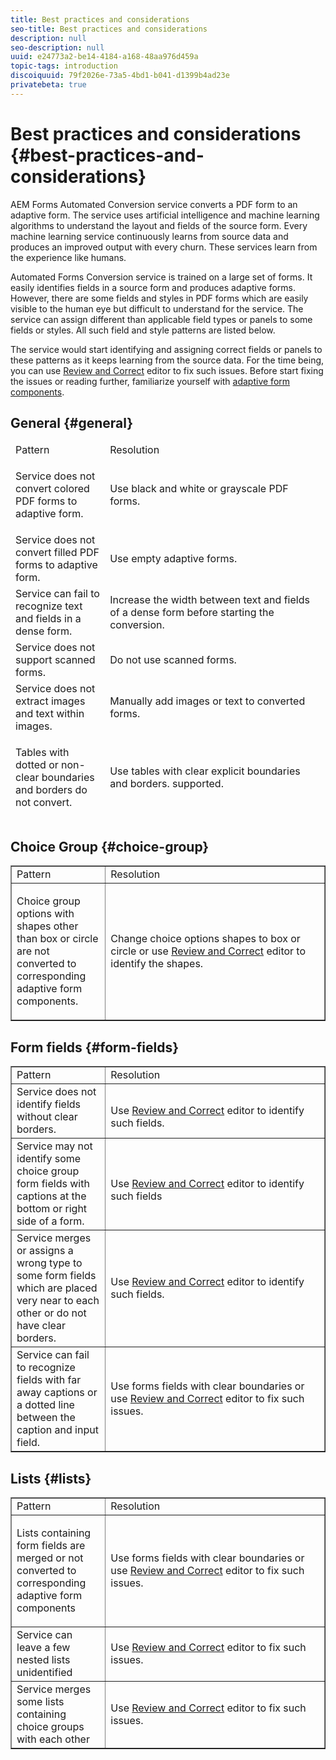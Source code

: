 ```yaml
---
title: Best practices and considerations 
seo-title: Best practices and considerations 
description: null
seo-description: null
uuid: e24773a2-be14-4184-a168-48aa976d459a
topic-tags: introduction
discoiquuid: 79f2026e-73a5-4bd1-b041-d1399b4ad23e
privatebeta: true
---
```


# Best practices and considerations {#best-practices-and-considerations}

AEM Forms Automated Conversion service converts a PDF form to an adaptive form. The service uses artificial intelligence and machine learning algorithms to understand the layout and fields of the source form. Every machine learning service continuously learns from source data and produces an improved output with every churn. These services learn from the experience like humans.

Automated Forms Conversion service is trained on a large set of forms. It easily identifies fields in a source form and produces adaptive forms. However, there are some fields and styles in PDF forms which are easily visible to the human eye but difficult to understand for the service. The service can assign different than applicable field types or panels to some fields or styles. All such field and style patterns are listed below.

The service would start identifying and assigning correct fields or panels to these patterns as it keeps learning from the source data. For the time being, you can use [Review and Correct](review-correct-ui-edited.md) editor to fix such issues. Before start fixing the issues or reading further, familiarize yourself with [adaptive form components](https://helpx.adobe.com/experience-manager/6-5/forms/using/introduction-forms-authoring.html).

## General {#general}

<!--
Comment Type: draft

<ul>
<li>Service does not convert filled PDF forms to adaptive form. Use empty adaptive forms.Service does not convert colored PDF forms to adaptive form. Use black and white or grayscale adaptive forms. <br /> </li>
<li>Service does not convert filled PDF forms to adaptive form. Use empty adaptive forms.</li>
<li>Service does not support scanned forms. Do not use scanned forms. </li>
<li>Service can fail to recognize text and fields in a dense form. Increase the width between text and fields of a dense form before starting the conversion.</li>
<li>Service does not extract images. Manually add images to converted forms.</li>
<li>Service does not extract text present within an image. Manually add text to the adaptive form.</li>
</ul>
-->

<table cellspacing="0" style="border-collapse: separate; border-spacing: 0.0px;" width="100%"> 
 <tbody>
  <tr>
   <td width="30%">Pattern</td> 
   <td width="70%">Resolution</td> 
  </tr>
  <tr>
   <td><p>Service does not convert colored PDF forms to adaptive form.</p> <p> </p> </td> 
   <td style="text-align: left;"><p>Use black and white or grayscale PDF forms. </p> </td> 
  </tr>
  <tr>
   <td>Service does not convert filled PDF forms to adaptive form.</td> 
   <td style="text-align: left;">Use empty adaptive forms.</td> 
  </tr>
  <tr>
   <td>Service can fail to recognize text and fields in a dense form.</td> 
   <td style="text-align: left;">Increase the width between text and fields of a dense form before starting the conversion.</td> 
  </tr>
  <tr>
   <td>Service does not support scanned forms.</td> 
   <td>Do not use scanned forms.<br /> </td> 
  </tr>
  <tr>
   <td>Service does not extract images and text within images. </td> 
   <td>Manually add images or text to converted forms.</td> 
  </tr>
  <tr>
   <td><p>Tables with dotted or non-clear boundaries and borders do not convert.</p> <p> </p> </td> 
   <td>Use tables with clear explicit boundaries and borders. supported.</td> 
  </tr>
 </tbody>
</table>

## Choice Group  {#choice-group}

<table border="1" cellpadding="1" cellspacing="0" width="100%"> 
 <tbody>
  <tr>
   <td width="30%">Pattern</td> 
   <td width="70%">Resolution</td> 
  </tr>
  <tr>
   <td><p>Choice group options with shapes other than box or circle are not converted to corresponding adaptive form components. </p> <p> </p> </td> 
   <td>Change choice options shapes to box or circle or use <a href="review-correct-ui-edited.md">Review and Correct</a> editor to identify the shapes.</td> 
  </tr>
 </tbody>
</table>

## Form fields {#form-fields}

<table border="1" cellpadding="1" cellspacing="0" width="100%"> 
 <tbody>
  <tr>
   <td width="30%">Pattern</td> 
   <td width="70%">Resolution</td> 
  </tr>
  <tr>
   <td width="25%">Service does not identify fields without clear borders.</td> 
   <td width="50%"><br /> Use <a href="review-correct-ui-edited.md">Review and Correct</a> editor to identify such fields.</td> 
  </tr>
  <tr>
   <td>Service may not identify some choice group form fields with captions at the bottom or right side of a form.</td> 
   <td><br /> Use <a href="review-correct-ui-edited.md">Review and Correct</a> editor to identify such fields</td> 
  </tr>
  <tr>
   <td>Service merges or assigns a wrong type to some form fields which are placed very near to each other or do not have clear borders.</td> 
   <td>Use <a href="review-correct-ui-edited.md">Review and Correct</a> editor to identify such fields.</td> 
  </tr>
  <tr>
   <td>Service can fail to recognize fields with far away captions or a dotted line between the caption and input field.</td> 
   <td>Use forms fields with clear boundaries or use <a href="review-correct-ui-edited.md">Review and Correct</a> editor to fix such issues.</td> 
  </tr>
 </tbody>
</table>

## Lists {#lists}

<table border="1" cellpadding="1" cellspacing="0" width="100%"> 
 <tbody>
  <tr>
   <td width="30%">Pattern</td> 
   <td width="70%">Resolution</td> 
  </tr>
  <tr>
   <td><p>Lists containing form fields are merged or not converted to corresponding adaptive form components</p> <p> </p> </td> 
   <td>Use forms fields with clear boundaries or use <a href="review-correct-ui-edited.md">Review and Correct</a> editor to fix such issues.</td> 
  </tr>
  <tr>
   <td>Service can leave a few nested lists unidentified</td> 
   <td>Use <a href="review-correct-ui-edited.md">Review and Correct</a> editor to fix such issues.</td> 
  </tr>
  <tr>
   <td>Service merges some lists containing choice groups with each other</td> 
   <td>Use <a href="review-correct-ui-edited.md">Review and Correct</a> editor to fix such issues.</td> 
  </tr>
 </tbody>
</table>

<!--
Comment Type: draft

<h3>Choice groups</h3>
-->

<!--
Comment Type: draft

<ul>
<li>Lists with form fields, nested lists, and nested choice groups are not supported.</li>
<li>Form fields with captions at bottom or right are not supported.</li>
<li>Form fields without borders are not supported.</li>
<li>Hidden form fields are not supported.</li>
<li>Button in PDF forms are not converted to adaptive form buttons.<br /> </li>
<li>Tables with clear explicit boundaries and borders are supported.</li>
<li>Fields with far away captions are not supported.<br /> </li>
<li>Choice groups with only box or circle shaped selectors are supported. </li>
</ul>
-->

